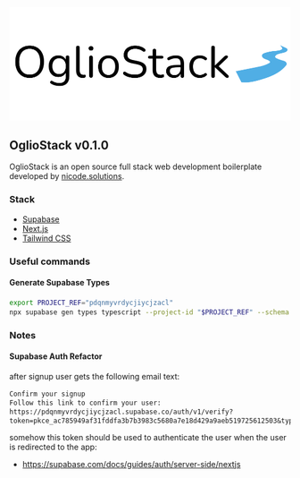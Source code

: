 <div align="center">
  <img src="./public/logo.svg" alt="OglioStack Logo" />
</div>

## OglioStack v0.1.0

OglioStack is an open source full stack web development boilerplate developed by [nicode.solutions](https://nicode.solutions).

### Stack
- [Supabase](https://supabase.io)
- [Next.js](https://nextjs.org)
- [Tailwind CSS](https://tailwindcss.com)

### Useful commands
#### Generate Supabase Types
```bash
export PROJECT_REF="pdqnmyvrdycjiycjzacl"
npx supabase gen types typescript --project-id "$PROJECT_REF" --schema public > src/types/supabase.ts
```

### Notes

#### Supabase Auth Refactor
after signup user gets the following email text:
```
Confirm your signup
Follow this link to confirm your user:
https://pdqnmyvrdycjiycjzacl.supabase.co/auth/v1/verify?token=pkce_ac785949af31fddfa3b7b3983c5680a7e18d429a9aeb519725612503&type=signup&redirect_to=http://localhost:3000
```
somehow this token should be used to authenticate the user when the user is redirected to the app:
- https://supabase.com/docs/guides/auth/server-side/nextjs